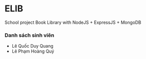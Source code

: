 # ELIB
School project Book Library with NodeJS + ExpressJS + MongoDB

### Danh sách sinh viên
* Lê Quốc Duy Quang
* Lê Phạm Hoàng Quý